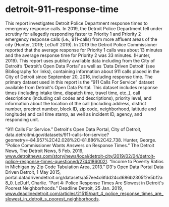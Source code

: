 # detroit-911-response-time

This report investigates Detroit Police Department response times to emergency response  calls. In 2019, the Detroit Police Department fell under scrutiny for allegedly responding faster to Priority 1 and Priority 2  emergency response calls (i.e., 911-calls) from more affluent areas of the city (Hunter, 2019; LeDuff 2019). In 2019 the Detroit Police Commissioner reported that the average response for Priority 1 calls was about 13 minutes and the average response time for Priority 2 was 33 minutes. (Hunter, 2019). This report uses publicly available data including from the City of Detroit’s ‘Detroit’s Open Data Portal’ as well as ‘Data Driven Detroit’ (see Bibliography for links), containing information about 911 calls placed in the City of Detroit since September 20, 2016, including response time. The primary dataset used in this report is the “911 Calls For Service” dataset available from Detroit's Open Data Portal. This dataset includes response times (including intake time, dispatch time, travel time, etc.,), call descriptions (including call codes and descriptions), priority level, and information about the location of the call (including address, district number, precinct number, block ID, zip code, neighborhood, latitude and longitude) and call time stamp, as well as incident ID, agency, and responding unit. 

“911 Calls For Service.” Detroit's Open Data Portal, City of Detroit, data.detroitmi.gov/datasets/911-calls-for-service?geometry=-84.957%2C42.028%2C-81.886%2C42.738. 
Hunter, George. “Police Commissioner Wants Answers on Response Times.” The Detroit News, The Detroit News, 5 Feb. 2019, www.detroitnews.com/story/news/local/detroit-city/2019/02/04/detroit-police-response-times-questioned/2744186002/. 
 “Income to Poverty Ratios in Michigan by Zip Code Tabulation Area, 2013.” D3's Open Data Portal Data Driven Detroit, 1 May 2015, portal.datadrivendetroit.org/datasets/a57ee4c6fdd24cd686b2305f2e5bf2a8_0. 
LeDuff, Charlie. “Part 4: Police Response Times Are Slowest in Detroit's Poorest Neighborhoods.” Deadline Detroit, 25 Jan. 2019, www.deadlinedetroit.com/articles/21515/part_4_police_response_times_are_slowest_in_detroit_s_poorest_neighborhoods. 
